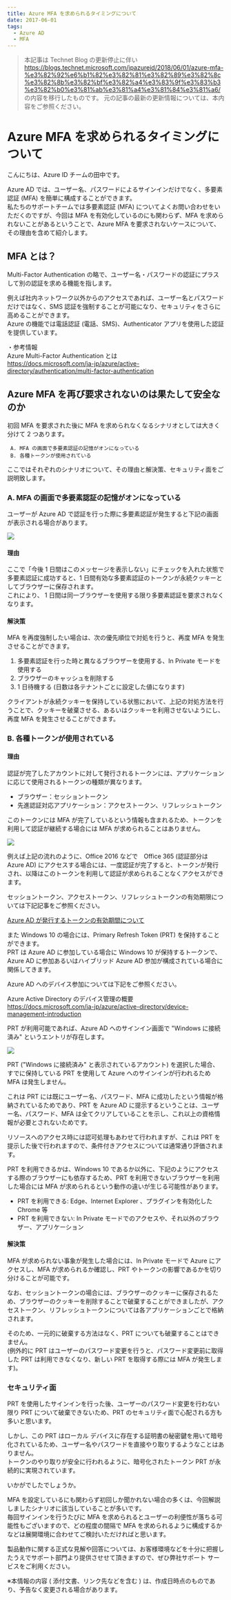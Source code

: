 ```yaml
---
title: Azure MFA を求められるタイミングについて
date: 2017-06-01
tags:
  - Azure AD
  - MFA
---
```


> 本記事は Technet Blog の更新停止に伴い https://blogs.technet.microsoft.com/jpazureid/2018/06/01/azure-mfa-%e3%82%92%e6%b1%82%e3%82%81%e3%82%89%e3%82%8c%e3%82%8b%e3%82%bf%e3%82%a4%e3%83%9f%e3%83%b3%e3%82%b0%e3%81%ab%e3%81%a4%e3%81%84%e3%81%a6/ の内容を移行したものです。
> 元の記事の最新の更新情報については、本内容をご参照ください。

# Azure MFA を求められるタイミングについて

こんにちは、Azure ID チームの田中です。

Azure AD では、ユーザー名、パスワードによるサインインだけでなく、多要素認証 (MFA) を簡単に構成することができます。  
私たちのサポートチームでは多要素認証 (MFA) についてよくお問い合わせをいただくのですが、今回は MFA を有効化しているのにも関わらず、MFA を求められないことがあるということで、Azure MFA を要求されないケースについて、その理由を含めて紹介します。

## MFA とは？

Multi-Factor Authentication の略で、ユーザー名・パスワードの認証にプラスして別の認証を求める機能を指します。

例えば社内ネットワーク以外からのアクセスであれば、ユーザー名とパスワードだけではなく、SMS 認証を強制することが可能になり、セキュリティをさらに高めることができます。  
Azure の機能では電話認証 (電話、SMS)、Authenticator アプリを使用した認証を提供しています。

・参考情報  
Azure Multi-Factor Authentication とは  
https://docs.microsoft.com/ja-jp/azure/active-directory/authentication/multi-factor-authentication

## Azure MFA を再び要求されないのは果たして安全なのか

初回 MFA を要求された後に MFA を求められなくなるシナリオとしては大きく分けて 2 つあります。

     A. MFA の画面で多要素認証の記憶がオンになっている
     B. 各種トークンが使用されている

ここではそれぞれのシナリオについて、その理由と解決策、セキュリティ面をご説明致します。

### A. MFA の画面で多要素認証の記憶がオンになっている

ユーザーが Azure AD で認証を行った際に多要素認証が発生すると下記の画面が表示される場合があります。

![](./azure-mfa-timing/0011.png)

#### 理由

ここで「今後 1 日間はこのメッセージを表示しない」にチェックを入れた状態で多要素認証に成功すると、1 日間有効な多要素認証のトークンが永続クッキーとしてブラウザーに保存されます。  
これにより、 1 日間は同一ブラウザーを使用する限り多要素認証を要求されなくなります。

#### 解決策

MFA を再度強制したい場合は、次の優先順位で対処を行うと、再度 MFA を発生させることができます。

1. 多要素認証を行った時と異なるブラウザーを使用する、In Private モードを使用する
2. ブラウザーのキャッシュを削除する
3. 1 日待機する (日数は各テナントごとに設定した値になります)

クライアントが永続クッキーを保持している状態において、上記の対処方法を行うことで、クッキーを破棄させる、あるいはクッキーを利用させないようにし、再度 MFA を発生させることができます。

### B. 各種トークンが使用されている

#### 理由

認証が完了したアカウントに対して発行されるトークンには、アプリケーションに応じて使用されるトークンの種類が異なります。

- ブラウザー：セッショントークン
- 先進認証対応アプリケーション：アクセストークン、リフレッシュトークン

このトークンには MFA が完了しているという情報も含まれるため、トークンを利用して認証が継続する場合には MFA が求められることはありません。

![](./azure-mfa-timing/0021-1024x374.png)

例えば上記の流れのように、Office 2016 などで　Office 365 (認証部分は Azure AD) にアクセスする場合には、一度認証が完了すると、トークンが発行され、以降はこのトークンを利用して認証が求められることなくアクセスができます。

セッショントークン、アクセストークン、リフレッシュトークンの有効期限については下記記事をご参照ください。

[Azure AD が発行するトークンの有効期間について](https://jpazureid.github.io/blog/azure-active-directory/aad-token-lifetime/)

また Windows 10 の場合には、Primary Refresh Token (PRT) を保持することができます。  
PRT は Azure AD に参加している場合に Windows 10 が保持するトークンで、Azure AD に参加あるいはハイブリッド Azure AD 参加が構成されている場合に関係してきます。

Azure AD へのデバイス参加については下記をご参照ください。

Azure Active Directory のデバイス管理の概要  
https://docs.microsoft.com/ja-jp/azure/active-directory/device-management-introduction  

PRT が利用可能であれば、Azure AD へのサインイン画面で "Windows に接続済み" というエントリが存在します。

![](./azure-mfa-timing/0031.png)

PRT ("Windows に接続済み" と表示されているアカウント) を選択した場合、すでに保持している PRT を使用して Azure へのサインインが行われるため MFA は発生しません。

これは PRT には既にユーザー名、パスワード、MFA に成功したという情報が格納されているためであり、PRT を Azure AD に提示するということは、ユーザー名、パスワード、MFA は全てクリアしていることを示し、これ以上の資格情報が必要とされないためです。

リソースへのアクセス時には認可処理もあわせて行われますが、これは PRT を提示した後で行われますので、条件付きアクセスについては通常通り評価されます。

PRT を利用できるかは、Windows 10 であるか以外に、下記のようにアクセスする際のブラウザーにも依存するため、PRT を利用できないブラウザーを利用した場合には MFA が求められるという動作の違いが生じる可能性があります。

- PRT を利用できる: Edge、Internet Explorer 、プラグインを有効化した Chrome 等
- PRT を利用できない: In Private モードでのアクセスや、それ以外のブラウザー、アプリケーション

#### 解決策

MFA が求められない事象が発生した場合には、In Private モードで Azure にアクセスし、MFA が求められるか確認し、PRT やトークンの影響であるかを切り分けることが可能です。

なお、セッショントークンの場合には、ブラウザーのクッキーに保存されるため、ブラウザーのクッキーを削除することで破棄することができましたが、アクセストークン、リフレッシュトークンについては各アプリケーションごとで格納されます。

そのため、一元的に破棄する方法はなく、PRT についても破棄することはできません。  
(例外的に PRT はユーザーのパスワード変更を行うと、パスワード変更前に取得した PRT は利用できなくなり、新しい PRT を取得する際には MFA が発生します)。

### セキュリティ面

PRT を使用したサインインを行った後、ユーザーのパスワード変更を行わない限り PRT について破棄できないため、PRT のセキュリティ面で心配される方も多いと思います。

しかし、この PRT はローカル デバイスに存在する証明書の秘密鍵を用いて暗号化されているため、ユーザー名やパスワードを直接やり取りするようなことはありません。  
トークンのやり取りが安全に行われるように、暗号化されたトークン PRT が永続的に実現されています。

いかがでしたでしょうか。

MFA を設定しているにも関わらず初回しか聞かれない場合の多くは、今回解説しましたシナリオに該当していることが多いです。  
毎回サインインを行うたびに MFA を求められるとユーザーの利便性が落ちる可能性もございますので、どの程度の間隔で MFA を求められるように構成するかなどは展開環境に合わせてご検討いただければと思います。

製品動作に関する正式な見解や回答については、お客様環境などを十分に把握したうえでサポート部門より提供させせて頂きますので、ぜひ弊社サポート サービスをご利用ください。

※本情報の内容 ( 添付文書、リンク先などを含む ) は、作成日時点のものであり、予告なく変更される場合があります。
